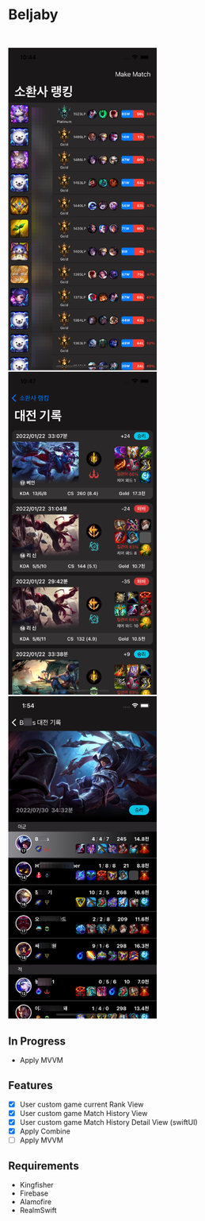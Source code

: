# Beljaby
<br />
<p align="row">
<img src= "gitImage/rankview.png" width="300" >
<img src= "gitImage/matchview.png" width="300" >
<img src= "gitImage/matchDetailView.png" width="300" >
</p>

## In Progress

- Apply MVVM

## Features

- [x] User custom game current Rank View
- [x] User custom game Match History View
- [x] User custom game Match History Detail View (swiftUI) 
- [x] Apply Combine
- [ ] Apply MVVM

## Requirements

- Kingfisher
- Firebase
- Alamofire
- RealmSwift
